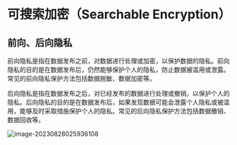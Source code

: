# 可搜索加密（Searchable Encryption）

## 前向、后向隐私

前向隐私是指在数据发布之前，对数据进行处理或加密，以保护数据的隐私。前向隐私的目的是在数据发布后，仍然能够保护个人的隐私，防止数据被滥用或泄露。常见的前向隐私保护方法包括数据脱敏、数据加密等。

后向隐私是指在数据发布之后，对已经发布的数据进行处理或撤销，以保护个人的隐私。后向隐私的目的是在数据发布后，如果发现数据可能会泄露个人隐私或被滥用，能够及时采取措施保护个人的隐私。常见的后向隐私保护方法包括数据撤销、数据回收等。

![image-20230828025936108](C:/Users/oarrrr/AppData/Roaming/Typora/typora-user-images/image-20230828025936108.png)